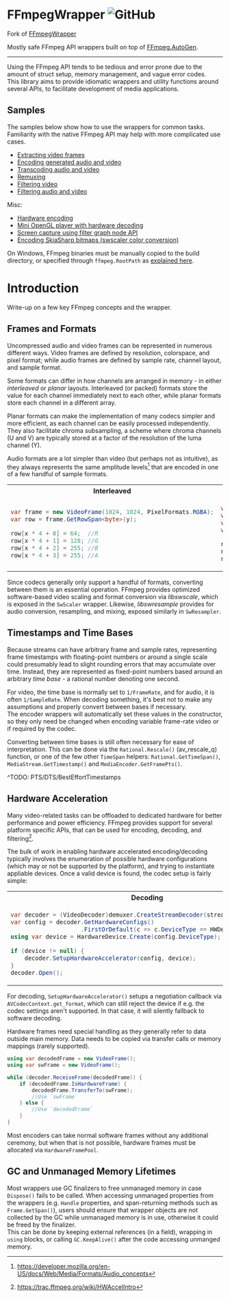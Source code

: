 # FFmpegWrapper ![GitHub](https://img.shields.io/github/license/VendaGamer/FFmpegWrapper)
Fork of [FFmpegWrapper](https://github.com/dubiousconst282/FFmpegWrapper)

Mostly safe FFmpeg API wrappers built on top of [FFmpeg.AutoGen](https://github.com/Ruslan-B/FFmpeg.AutoGen).

---

Using the FFmpeg API tends to be tedious and error prone due to the amount of struct setup, memory management, and vague error codes.  
This library aims to provide idiomatic wrappers and utility functions around several APIs, to facilitate development of media applications.

## Samples

The samples below show how to use the wrappers for common tasks. Familiarity with the native FFmpeg API may help with more complicated use cases.

- [Extracting video frames](./Samples/FrameExtractor/Program.cs)
- [Encoding generated audio and video](./Samples/AVEncode/Program.cs)
- [Transcoding audio and video](./Samples/AVTranscode/Program.cs)
- [Remuxing](./Samples/Remux/Program.cs)
- [Filtering video](./Samples/DecodeFilterVideo/Program.cs)
- [Filtering audio and video](./Samples/AVFiltering/Program.cs)

Misc:

- [Hardware encoding](./Samples/HWEncode/ShaderRecWindow.cs)
- [Mini OpenGL player with hardware decoding](./Samples/GLPlayer/)
- [Screen capture using filter graph node API](./Samples/ScreenCap/Program.cs)
- [Encoding SkiaSharp bitmaps (swscaler color conversion)](./Samples/SkiaInterop/Program.cs)

On Windows, FFmpeg binaries must be manually copied to the build directory, or specified through `ffmpeg.RootPath` as [explained here](https://github.com/Ruslan-B/FFmpeg.AutoGen#usage).

# Introduction

Write-up on a few key FFmpeg concepts and the wrapper.

## Frames and Formats

Uncompressed audio and video frames can be represented in numerous different ways. Video frames are defined by resolution, colorspace, and pixel format; while audio frames are defined by sample rate, channel layout, and sample format.

Some formats can differ in how channels are arranged in memory - in either _interleaved_ or _planar_ layouts. Interleaved (or packed) formats store the value for each channel immediately next to each other, while planar formats store each channel in a different array.

Planar formats can make the implementation of many codecs simpler and more efficient, as each channel can be easily processed independently.  
They also facilitate chroma subsampling, a scheme where chroma channels (U and V) are typically stored at a factor of the resolution of the luma channel (Y).

Audio formats are a lot simpler than video (but perhaps not as intuitive), as they always represents the same amplitude levels[^2] that are encoded in one of a few handful of sample formats.

<table>
  <tr>
    <th>Interleaved</th>
    <th>Planar</th>
  </tr>
  <tr>
<td>

```csharp
var frame = new VideoFrame(1024, 1024, PixelFormats.RGBA);
var row = frame.GetRowSpan<byte>(y);

row[x * 4 + 0] = 64;  //R
row[x * 4 + 1] = 128; //G
row[x * 4 + 2] = 255; //B
row[x * 4 + 3] = 255; //A
```

</td>
<td>

```csharp
var frame = new VideoFrame(1024, 1024, PixelFormats.YUV444);
var rowY = frame.GetRowSpan<byte>(y, plane: 0);
var rowU = frame.GetRowSpan<byte>(y, plane: 1);
var rowV = frame.GetRowSpan<byte>(y, plane: 2);

rowY[x] = 255;
rowU[x] = 32;
rowV[x] = 255;
```

</td>
  </tr>
</table>

Since codecs generally only support a handful of formats, converting between them is an essential operation. FFmpeg provides optimized software-based video scaling and format conversion via _libswscale_, which is exposed in the `SwScaler` wrapper. Likewise, _libswresample_ provides for audio conversion, resampling, and mixing, exposed similarly in `SwResampler`.

## Timestamps and Time Bases

Because streams can have arbitrary frame and sample rates, representing frame timestamps with floating-point numbers or around a single scale could presumably lead to slight rounding errors that may accumulate over time. Instead, they are represented as fixed-point numbers based around an arbitrary _time base_ - a rational number denoting one second.

For video, the time base is normally set to `1/FrameRate`, and for audio, it is often `1/SampleRate`. When decoding something, it's best not to make any assumptions and properly convert between bases if necessary.  
The encoder wrappers will automatically set these values in the constructor, so they only need be changed when encoding variable frame-rate video or if required by the codec.

Converting between time bases is still often necessary for ease of interpretation. This can be done via the `Rational.Rescale()` (av_rescale_q) function, or one of the few other `TimeSpan` helpers: `Rational.GetTimeSpan()`, `MediaStream.GetTimestamp()` and `MediaEncoder.GetFramePts()`.

^TODO: PTS/DTS/BestEffortTimestamps

## Hardware Acceleration

Many video-related tasks can be offloaded to dedicated hardware for better performance and power efficiency. FFmpeg provides support for several platform specific APIs, that can be used for encoding, decoding, and filtering[^1].

The bulk of work in enabling hardware accelerated encoding/decoding typically involves the enumeration of possible hardware configurations (which may or not be supported by the platform), and trying to instantiate appliable devices. Once a valid device is found, the codec setup is fairly simple:

<table>
  <tr>
    <th>Decoding</th>
    <th>Encoding</th>
  </tr>
  <tr>
<td>

```csharp
var decoder = (VideoDecoder)demuxer.CreateStreamDecoder(stream, open: false);
var config = decoder.GetHardwareConfigs()
                    .FirstOrDefault(c => c.DeviceType == HWDeviceTypes.DXVA2);
using var device = HardwareDevice.Create(config.DeviceType);

if (device != null) {
    decoder.SetupHardwareAccelerator(config, device);
}
decoder.Open();
```

</td>
<td>

```csharp
var format = new PictureFormat(1920, 1080, PixelFormats.NV12);
using var device = VideoEncoder.CreateCompatibleHardwareDevice(CodecIds.HEVC, format, out var config);

if (device != null) {
    encoder = new VideoEncoder(config, format, frameRate: 30, device);
} else {
    //Software fallback
    encoder = new VideoEncoder(MediaCodec.GetEncoder("libx265"), format, frameRate: 30);
}
```

</td>
  </tr>
</table>

For decoding, `SetupHardwareAccelerator()` setups a negotiation callback via `AVCodecContext.get_format`, which can still reject the device if e.g. the codec settings aren't supported. In that case, it will silently fallback to software decoding.

Hardware frames need special handling as they generally refer to data outside main memory. Data needs to be copied via transfer calls or memory mappings (rarely supported).

```cs
using var decodedFrame = new VideoFrame();
using var swFrame = new VideoFrame();

while (decoder.ReceiveFrame(decodedFrame)) {
    if (decodedFrame.IsHardwareFrame) {
        decodedFrame.TransferTo(swFrame);
        //Use `swFrame`
    } else {
        //Use `decodedFrame`
    }
}
```

Most encoders can take normal software frames without any additional ceremony, but when that is not possible, hardware frames must be allocated via `HardwareFramePool`.

## GC and Unmanaged Memory Lifetimes

Most wrappers use GC finalizers to free unmanaged memory in case `Dispose()` fails to be called. When accessing unmanaged properties from the wrappers (e.g. `Handle` properties, and span-returning methods such as `Frame.GetSpan()`), users should ensure that wrapper objects are not collected by the GC while unmanaged memory is in use, otherwise it could be freed by the finalizer.  
This can be done by keeping external references (in a field), wrapping in `using` blocks, or calling `GC.KeepAlive()` after the code accessing unmanged memory.

[^1]: https://trac.ffmpeg.org/wiki/HWAccelIntro
[^2]: https://developer.mozilla.org/en-US/docs/Web/Media/Formats/Audio_concepts
[^3]: https://developer.mozilla.org/en-US/docs/Web/Media/Formats/Video_concepts
